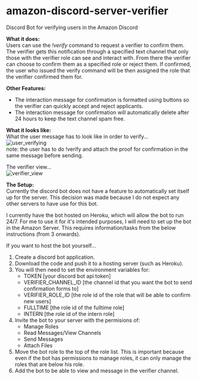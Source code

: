 # amazon-discord-server-verifier
Discord Bot for verifying users in the Amazon Discord

**What it does:**  
Users can use the *!verify* command to request a verifier to confirm them.  
The verifier gets this notification through a specified text channel that only those with the verifier role can see and interact with. From there the verifier can choose to confirm them as a specified role or reject them. If confirmed, the user who issued the verify command will be then assigned the role that the verifier confirmed them for.  

**Other Features:**  
- The interaction message for confirmation is formatted using buttons so the verifier can quickly accept and reject applicants.  
- The interaction message for confirmation will automatically delete after 24 hours to keep the text channel spam free.  

**What it looks like:**  
What the user message has to look like in order to verify...  
![user_verifying](https://user-images.githubusercontent.com/44732960/176973115-2da8c429-d1ed-4709-93e6-52898a371ea4.PNG)  
note: the user has to do !verify and attach the proof for confirmation in the same message before sending.  
  
The verifier view...  
![verifier_view](https://user-images.githubusercontent.com/44732960/176972968-93ada79b-670e-4224-bbe2-e79a24cf3ec4.PNG)  
    
**The Setup:**  
Currently the discord bot does not have a feature to automatically set itself up for the server. This decision was made because I do not expect any other servers to have use for this bot.  
  
I currently have the bot hosted on Heroku, which will allow the bot to run 24/7. For me to use it for it's intended purposes, I will need to set up the bot in the Amazon Server. This requires information/tasks from the below instructions (from 3 onwards).  

If you want to host the bot yourself...  
1. Create a discord bot application.  
2. Download the code and push it to a hosting server (such as Heroku).  
3. You will then need to set the environment variables for:  
   - TOKEN [your discord bot api token]
   - VERIFIER_CHANNEL_ID [the channel id that you want the bot to send confirmation forms to]  
   - VERIFIER_ROLE_ID [the role id of the role that will be able to confirm new users]  
   - FULLTIME [the role id of the fulltime role]  
   - INTERN [the role id of the intern role]  
4. Invite the bot to your server with the permisions of:  
   - Manage Roles  
   - Read Messages/View Channels  
   - Send Messages  
   - Attach Files  
5. Move the bot role to the top of the role list. This is important because even if the bot has permissions to manage roles, it can only manage the roles that are below his role.  
6. Add the bot to be able to view and message in the verifier channel.  
